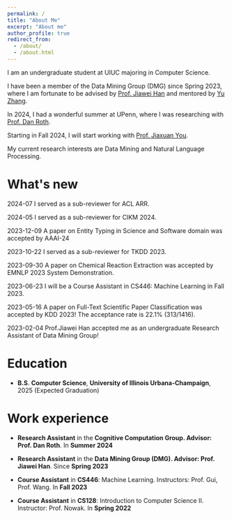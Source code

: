 ```yaml
---
permalink: /
title: "About Me"
excerpt: "About me"
author_profile: true
redirect_from: 
  - /about/
  - /about.html
---
```


I am an undergraduate student at UIUC majoring in Computer Science.

I have been a member of the Data Mining Group (DMG) since Spring 2023, where I am fortunate to be advised by [Prof. Jiawei Han](http://hanj.cs.illinois.edu/) and mentored by [Yu Zhang](https://yuzhimanhua.github.io/). 

In 2024, I had a wonderful summer at UPenn, where I was researching with [Prof. Dan Roth](https://www.seas.upenn.edu/~danroth/).

Starting in Fall 2024, I will start working with [Prof. Jiaxuan You](https://cs.stanford.edu/people/jiaxuan/). 

My current research interests are Data Mining and Natural Language Processing.

What's new
======
2024-07 I served as a sub-reviewer for ACL ARR. 

2024-05 I served as a sub-reviewer for CIKM 2024. 

2023-12-09 A paper on Entity Typing in Science and Software domain was accepted by AAAI-24

2023-10-22 I served as a sub-reviewer for TKDD 2023.

2023-09-30 A paper on Chemical Reaction Extraction was accepted by EMNLP 2023 System Demonstration.

2023-06-23 I will be a Course Assistant in CS446: Machine Learning in Fall 2023.

2023-05-16 A paper on Full-Text Scientific Paper Classification was accepted by KDD 2023! The acceptance rate is 22.1% (313/1416).

2023-02-04 Prof.Jiawei Han accepted me as an undergraduate Research Assistant of Data Mining Group! 


Education
======
* **B.S**. **Computer Science**,
  **University of Illinois Urbana-Champaign**, 2025 (Expected Graduation)

Work experience
======
* **Research Assistant** in the **Cognitive Computation Group. Advisor: Prof. Dan Roth**. In **Summer 2024**

* **Research Assistant** in the **Data Mining Group (DMG). Advisor: Prof. Jiawei Han**. Since **Spring 2023**

* **Course Assistant** in **CS446**: Machine Learning. Instructors: Prof. Gui, Prof. Wang. In **Fall 2023**

* **Course Assistant** in **CS128**: Introduction to Computer Science II. Instructor: Prof. Nowak. In **Spring 2022**
